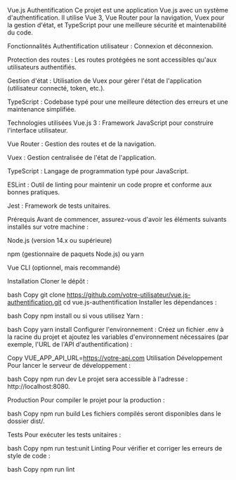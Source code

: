 Vue.js Authentification
Ce projet est une application Vue.js avec un système d'authentification. Il utilise Vue 3, Vue Router pour la navigation, Vuex pour la gestion d'état, et TypeScript pour une meilleure sécurité et maintenabilité du code.

Fonctionnalités
Authentification utilisateur : Connexion et déconnexion.

Protection des routes : Les routes protégées ne sont accessibles qu'aux utilisateurs authentifiés.

Gestion d'état : Utilisation de Vuex pour gérer l'état de l'application (utilisateur connecté, token, etc.).

TypeScript : Codebase typé pour une meilleure détection des erreurs et une maintenance simplifiée.

Technologies utilisées
Vue.js 3 : Framework JavaScript pour construire l'interface utilisateur.

Vue Router : Gestion des routes et de la navigation.

Vuex : Gestion centralisée de l'état de l'application.

TypeScript : Langage de programmation typé pour JavaScript.

ESLint : Outil de linting pour maintenir un code propre et conforme aux bonnes pratiques.

Jest : Framework de tests unitaires.

Prérequis
Avant de commencer, assurez-vous d'avoir les éléments suivants installés sur votre machine :

Node.js (version 14.x ou supérieure)

npm (gestionnaire de paquets Node.js) ou yarn

Vue CLI (optionnel, mais recommandé)

Installation
Cloner le dépôt :

bash
Copy
git clone https://github.com/votre-utilisateur/vue.js-authentification.git
cd vue.js-authentification
Installer les dépendances :

bash
Copy
npm install
ou si vous utilisez Yarn :

bash
Copy
yarn install
Configurer l'environnement :
Créez un fichier .env à la racine du projet et ajoutez les variables d'environnement nécessaires (par exemple, l'URL de l'API d'authentification) :

Copy
VUE_APP_API_URL=https://votre-api.com
Utilisation
Développement
Pour lancer le serveur de développement :

bash
Copy
npm run dev
Le projet sera accessible à l'adresse : http://localhost:8080.

Production
Pour compiler le projet pour la production :

bash
Copy
npm run build
Les fichiers compilés seront disponibles dans le dossier dist/.

Tests
Pour exécuter les tests unitaires :

bash
Copy
npm run test:unit
Linting
Pour vérifier et corriger les erreurs de style de code :

bash
Copy
npm run lint
